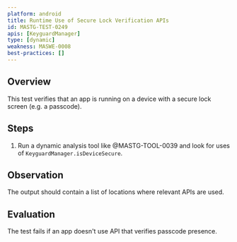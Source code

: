 ```yaml
---
platform: android
title: Runtime Use of Secure Lock Verification APIs
id: MASTG-TEST-0249
apis: [KeyguardManager]
type: [dynamic]
weakness: MASWE-0008
best-practices: []
---
```


## Overview

This test verifies that an app is running on a device with a secure lock screen (e.g. a passcode).

## Steps

1. Run a dynamic analysis tool like @MASTG-TOOL-0039 and look for uses of `KeyguardManager.isDeviceSecure`.

## Observation

The output should contain a list of locations where relevant APIs are used.

## Evaluation

The test fails if an app doesn't use API that verifies passcode presence.
